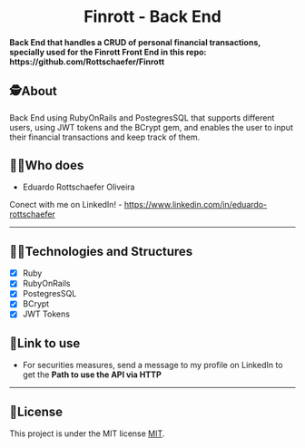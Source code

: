 <h1 align="center">
     Finrott - Back End
</h1>

<h4 align="left">
    Back End that handles a CRUD of personal financial transactions, specially used for the Finrott Front End in this repo: https://github.com/Rottschaefer/Finrott
</h4>


##  🕵About

Back End using RubyOnRails and PostegresSQL that supports different users, using JWT tokens and the BCrypt gem, and enables the user to input their financial transactions and keep track of them.

##  👩🏾Who does

- Eduardo Rottschaefer Oliveira

Conect with me on LinkedIn! - https://www.linkedin.com/in/eduardo-rottschaefer

---

## 👨‍💻Technologies and Structures

- [x] Ruby
- [x] RubyOnRails
- [x] PostegresSQL
- [x] BCrypt
- [x] JWT Tokens 

## 🔗Link to use

- For securities measures, send a message to my profile on LinkedIn to get the **Path to use the API via HTTP**

---

## 📝License

This project is under the MIT license [MIT](./LICENSE).

